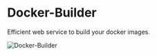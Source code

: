 # Docker-Builder
Efficient web service to build your docker images. 

![Docker-Builder](https://en.wikipedia.org/wiki/CSCL_Globe#/media/File:CSCL_Globe_arriving_at_Felixstowe,_United_Kingdom.jpg)
